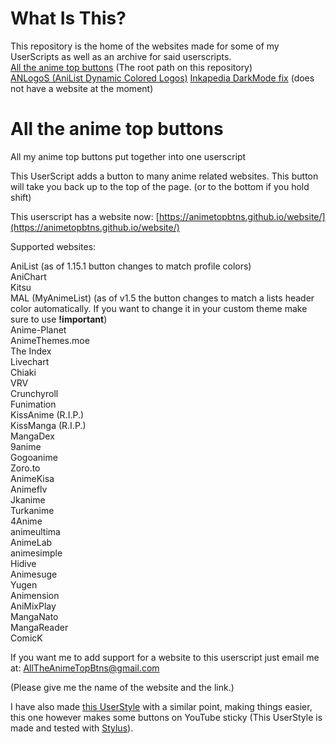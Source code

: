 What Is This?
=============

This repository is the home of the websites made for some of my UserScripts as well as an archive for said userscripts.  
[All the anime top buttons](https://animetopbtns.github.io/website/) (The root path on this repository)  
[ANLogoS (AniList Dynamic Colored Logos)](https://animetopbtns.github.io/website/ANLogoS/)
[Inkapedia DarkMode fix](https://github.com/animeTopBtns/website/tree/main/Inkapedia%20DarkMode%20fix) (does not have a website at the moment)

All the anime top buttons
=========================

All my anime top buttons put together into one userscript

This UserScript adds a button to many anime related websites. This button will take you back up to the top of the page. (or to the bottom if you hold shift)

This userscript has a website now: [https://animetopbtns.github.io/website/](https://animetopbtns.github.io/website/)

Supported websites:

AniList (as of 1.15.1 button changes to match profile colors)  
AniChart  
Kitsu  
MAL (MyAnimeList) (as of v1.5 the button changes to match a lists header color automatically. If you want to change it in your custom theme make sure to use **!important**)  
Anime-Planet  
AnimeThemes.moe  
The Index  
Livechart  
Chiaki  
VRV  
Crunchyroll  
Funimation  
KissAnime (R.I.P.)  
KissManga (R.I.P.)  
MangaDex  
9anime  
Gogoanime  
Zoro.to  
AnimeKisa  
Animeflv  
Jkanime  
Turkanime  
4Anime  
animeultima  
AnimeLab  
animesimple  
Hidive  
Animesuge  
Yugen  
Animension  
AniMixPlay  
MangaNato  
MangaReader  
ComicK  

If you want me to add support for a website to this userscript just email me at: [AllTheAnimeTopBtns@gmail.com](mailto:AllTheAnimeTopBtns@gmail.com?subject=Request%20to%20add%20a%20website%20to%20userscript&body=Please%20give%20me%20the%20name%20of%20the%20website%20and%20the%20link.)

(Please give me the name of the website and the link.)

I have also made [this UserStyle](https://userstyles.world/style/10017/youtube-sticky-show-less-button) with a similar point, making things easier, this one however makes some buttons on YouTube sticky (This UserStyle is made and tested with [Stylus](https://add0n.com/stylus.html)).
